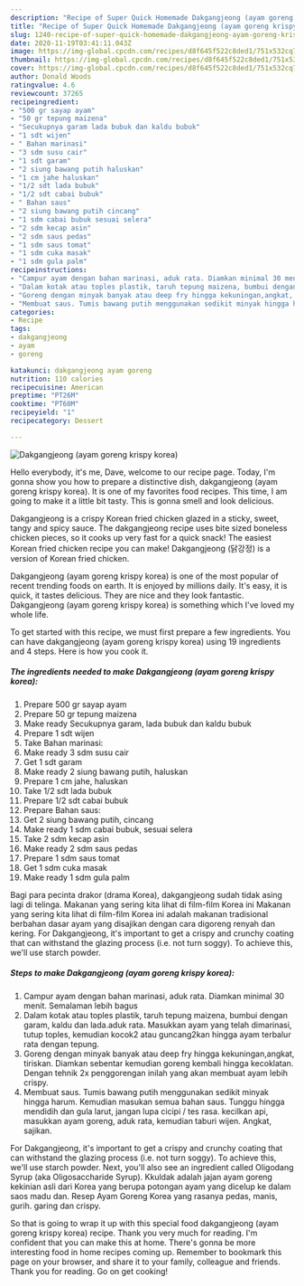 ```yaml
---
description: "Recipe of Super Quick Homemade Dakgangjeong (ayam goreng krispy korea)"
title: "Recipe of Super Quick Homemade Dakgangjeong (ayam goreng krispy korea)"
slug: 1240-recipe-of-super-quick-homemade-dakgangjeong-ayam-goreng-krispy-korea
date: 2020-11-19T03:41:11.043Z
image: https://img-global.cpcdn.com/recipes/d8f645f522c8ded1/751x532cq70/dakgangjeong-ayam-goreng-krispy-korea-foto-resep-utama.jpg
thumbnail: https://img-global.cpcdn.com/recipes/d8f645f522c8ded1/751x532cq70/dakgangjeong-ayam-goreng-krispy-korea-foto-resep-utama.jpg
cover: https://img-global.cpcdn.com/recipes/d8f645f522c8ded1/751x532cq70/dakgangjeong-ayam-goreng-krispy-korea-foto-resep-utama.jpg
author: Donald Woods
ratingvalue: 4.6
reviewcount: 37265
recipeingredient:
- "500 gr sayap ayam"
- "50 gr tepung maizena"
- "Secukupnya garam lada bubuk dan kaldu bubuk"
- "1 sdt wijen"
- " Bahan marinasi"
- "3 sdm susu cair"
- "1 sdt garam"
- "2 siung bawang putih haluskan"
- "1 cm jahe haluskan"
- "1/2 sdt lada bubuk"
- "1/2 sdt cabai bubuk"
- " Bahan saus"
- "2 siung bawang putih cincang"
- "1 sdm cabai bubuk sesuai selera"
- "2 sdm kecap asin"
- "2 sdm saus pedas"
- "1 sdm saus tomat"
- "1 sdm cuka masak"
- "1 sdm gula palm"
recipeinstructions:
- "Campur ayam dengan bahan marinasi, aduk rata. Diamkan minimal 30 menit. Semalaman lebih bagus"
- "Dalam kotak atau toples plastik, taruh tepung maizena, bumbui dengan garam, kaldu dan lada.aduk rata. Masukkan ayam yang telah dimarinasi, tutup toples, kemudian kocok2 atau guncang2kan hingga ayam terbalur rata dengan tepung."
- "Goreng dengan minyak banyak atau deep fry hingga kekuningan,angkat, tiriskan. Diamkan sebentar kemudian goreng kembali hingga kecoklatan. Dengan tehnik 2x penggorengan inilah yang akan membuat ayam lebih crispy."
- "Membuat saus. Tumis bawang putih menggunakan sedikit minyak hingga harum. Kemudian masukan semua bahan saus. Tunggu hingga mendidih dan gula larut, jangan lupa cicipi / tes rasa. kecilkan api, masukkan ayam goreng, aduk rata, kemudian taburi wijen. Angkat, sajikan."
categories:
- Recipe
tags:
- dakgangjeong
- ayam
- goreng

katakunci: dakgangjeong ayam goreng 
nutrition: 110 calories
recipecuisine: American
preptime: "PT26M"
cooktime: "PT60M"
recipeyield: "1"
recipecategory: Dessert

---
```



![Dakgangjeong (ayam goreng krispy korea)](https://img-global.cpcdn.com/recipes/d8f645f522c8ded1/751x532cq70/dakgangjeong-ayam-goreng-krispy-korea-foto-resep-utama.jpg)

Hello everybody, it's me, Dave, welcome to our recipe page. Today, I'm gonna show you how to prepare a distinctive dish, dakgangjeong (ayam goreng krispy korea). It is one of my favorites food recipes. This time, I am going to make it a little bit tasty. This is gonna smell and look delicious.

Dakgangjeong is a crispy Korean fried chicken glazed in a sticky, sweet, tangy and spicy sauce. The dakgangjeong recipe uses bite sized boneless chicken pieces, so it cooks up very fast for a quick snack! The easiest Korean fried chicken recipe you can make! Dakgangjeong (닭강정) is a version of Korean fried chicken.

Dakgangjeong (ayam goreng krispy korea) is one of the most popular of recent trending foods on earth. It is enjoyed by millions daily. It's easy, it is quick, it tastes delicious. They are nice and they look fantastic. Dakgangjeong (ayam goreng krispy korea) is something which I've loved my whole life.


To get started with this recipe, we must first prepare a few ingredients. You can have dakgangjeong (ayam goreng krispy korea) using 19 ingredients and 4 steps. Here is how you cook it.

<!--inarticleads1-->

##### The ingredients needed to make Dakgangjeong (ayam goreng krispy korea):

1. Prepare 500 gr sayap ayam
1. Prepare 50 gr tepung maizena
1. Make ready Secukupnya garam, lada bubuk dan kaldu bubuk
1. Prepare 1 sdt wijen
1. Take  Bahan marinasi:
1. Make ready 3 sdm susu cair
1. Get 1 sdt garam
1. Make ready 2 siung bawang putih, haluskan
1. Prepare 1 cm jahe, haluskan
1. Take 1/2 sdt lada bubuk
1. Prepare 1/2 sdt cabai bubuk
1. Prepare  Bahan saus:
1. Get 2 siung bawang putih, cincang
1. Make ready 1 sdm cabai bubuk, sesuai selera
1. Take 2 sdm kecap asin
1. Make ready 2 sdm saus pedas
1. Prepare 1 sdm saus tomat
1. Get 1 sdm cuka masak
1. Make ready 1 sdm gula palm


Bagi para pecinta drakor (drama Korea), dakgangjeong sudah tidak asing lagi di telinga. Makanan yang sering kita lihat di film-film Korea ini Makanan yang sering kita lihat di film-film Korea ini adalah makanan tradisional berbahan dasar ayam yang disajikan dengan cara digoreng renyah dan kering. For Dakgangjeong, it&#39;s important to get a crispy and crunchy coating that can withstand the glazing process (i.e. not turn soggy). To achieve this, we&#39;ll use starch powder. 

<!--inarticleads2-->

##### Steps to make Dakgangjeong (ayam goreng krispy korea):

1. Campur ayam dengan bahan marinasi, aduk rata. Diamkan minimal 30 menit. Semalaman lebih bagus
1. Dalam kotak atau toples plastik, taruh tepung maizena, bumbui dengan garam, kaldu dan lada.aduk rata. Masukkan ayam yang telah dimarinasi, tutup toples, kemudian kocok2 atau guncang2kan hingga ayam terbalur rata dengan tepung.
1. Goreng dengan minyak banyak atau deep fry hingga kekuningan,angkat, tiriskan. Diamkan sebentar kemudian goreng kembali hingga kecoklatan. Dengan tehnik 2x penggorengan inilah yang akan membuat ayam lebih crispy.
1. Membuat saus. Tumis bawang putih menggunakan sedikit minyak hingga harum. Kemudian masukan semua bahan saus. Tunggu hingga mendidih dan gula larut, jangan lupa cicipi / tes rasa. kecilkan api, masukkan ayam goreng, aduk rata, kemudian taburi wijen. Angkat, sajikan.


For Dakgangjeong, it&#39;s important to get a crispy and crunchy coating that can withstand the glazing process (i.e. not turn soggy). To achieve this, we&#39;ll use starch powder. Next, you&#39;ll also see an ingredient called Oligodang Syrup (aka Oligosaccharide Syrup). Kkuldak adalah jajan ayam goreng kekinian asli dari Korea yang berupa potongan ayam yang dicelup ke dalam saos madu dan. Resep Ayam Goreng Korea yang rasanya pedas, manis, gurih. garing dan crispy. 

So that is going to wrap it up with this special food dakgangjeong (ayam goreng krispy korea) recipe. Thank you very much for reading. I'm confident that you can make this at home. There's gonna be more interesting food in home recipes coming up. Remember to bookmark this page on your browser, and share it to your family, colleague and friends. Thank you for reading. Go on get cooking!
